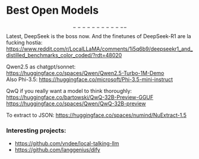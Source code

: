 # Best Open Models
$$------------$$
Latest, DeepSeek is the boss now. And the finetunes of DeepSeek-R1 are la fucking hostia:
https://www.reddit.com/r/LocalLLaMA/comments/1i5q6b9/deepseekr1_and_distilled_benchmarks_color_coded/?rdt=48020

Qwen2.5 as chatgpt/sonnet:
https://huggingface.co/spaces/Qwen/Qwen2.5-Turbo-1M-Demo  
Also Phi-3.5:
https://huggingface.co/microsoft/Phi-3.5-mini-instruct

QwQ if you really want a model to think thoroughly:  
https://huggingface.co/bartowski/QwQ-32B-Preview-GGUF  
https://huggingface.co/spaces/Qwen/QwQ-32B-preview

To extract to JSON:
https://huggingface.co/spaces/numind/NuExtract-1.5

### Interesting projects:
* https://github.com/vndee/local-talking-llm
* https://github.com/langgenius/dify
